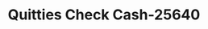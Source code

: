 ---
f_zip-code: 75134
f_state-code: TX
title: Quitties Check Cash-25640
f_phone: 972-224-3627
f_city-only: Lancaster
f_address: 1504 North Interstate 35 East Lancaster
f_location-unique-id: '25640'
slug: quitties-check-cash-25640
updated-on: '2024-05-30T13:46:58.046Z'
created-on: '2024-05-30T13:36:59.803Z'
published-on: '2024-05-30T13:54:32.469Z'
f_city-state: cms/city/lancaster-tx.md
f_company: cms/company/quitties-check-cash.md
f_state: cms/state/texas.md
layout: '[payday-loan].html'
tags: payday-loan
---